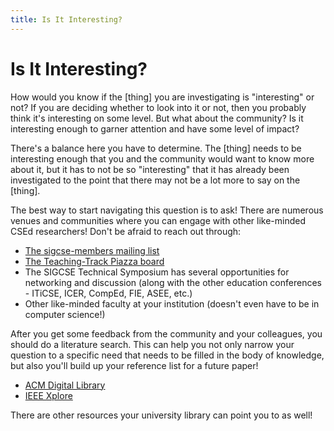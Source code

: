 ```yaml
---
title: Is It Interesting?
---
```


# Is It Interesting?

How would you know if the [thing] you are investigating is "interesting" or not?  If you are deciding whether to look into it or not, then you probably think it's interesting on some level.  But what about the community?  Is it interesting enough to garner attention and have some level of impact?

There's a balance here you have to determine.  The [thing] needs to be interesting enough that you and the community would want to know more about it, but it has to not be so "interesting" that it has already been investigated to the point that there may not be a lot more to say on the [thing].

The best way to start navigating this question is to ask!  There are numerous venues and communities where you can engage with other like-minded CSEd researchers!  Don't be afraid to reach out through:

* [The sigcse-members mailing list](https://sigcse.org/membership/mailing-lists.html)
* [The Teaching-Track Piazza board](piazza.com/sigcse/other/teachingtrackfaculty/home)
* The SIGCSE Technical Symposium has several opportunities for networking and discussion (along with the other education conferences - ITiCSE, ICER, CompEd, FIE, ASEE, etc.)
* Other like-minded faculty at your institution (doesn't even have to be in computer science!)

After you get some feedback from the community and your colleagues, you should do a literature search.  This can help you not only narrow your question to a specific need that needs to be filled in the body of knowledge, but also you'll build up your reference list for a future paper!

* [ACM Digital Library](https://dl.acm.org/)
* [IEEE Xplore](https://ieeexplore.ieee.org)

There are other resources your university library can point you to as well!